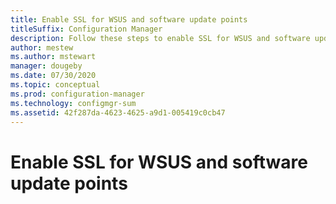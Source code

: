 ```yaml
---
title: Enable SSL for WSUS and software update points
titleSuffix: Configuration Manager
description: Follow these steps to enable SSL for WSUS and software update points.
author: mestew
ms.author: mstewart
manager: dougeby
ms.date: 07/30/2020
ms.topic: conceptual
ms.prod: configuration-manager
ms.technology: configmgr-sum
ms.assetid: 42f287da-4623-4625-a9d1-005419c0cb47
---
```

# Enable SSL for WSUS and software update points
